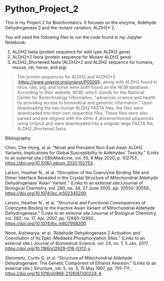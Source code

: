 # Python_Project_2
This is my Project 2 for Bioinformatics. It focuses on the enzyme, Aldehyde Dehydrogenase 2 and the mutant variation, ALDH2* 2. 

You will need the following files to run the code found in my Jupyter Notebook:
1) ALDH2.fasta (protein sequence for wild type ALDH2 gene)
2) ALDH2*2.fasta (protein sequence for Mutant ALDH2 gene)
3) ALDH2_Shortened.fasta (ALDH2*2 and ALDH2 sequence for humans, mouse, rat, horse, and pig)

> The protein sequences for ALDH2 and ALDH2*2 (https://www.uniprot.org/uniprot/P05091), along with ALDH2 found in mice, rats, pig, and horse  were both found on the NCBI database. According to their website, NCBI, which stands for the National Center for Biotechnology Information, "advances science and health by providing access to biomedical and genomic information." 
> Upon downloading the two human ALDH2 FASTA files, the files were downloaded into their own respective files. These files were also parsed and pre-aligned with the other 4 aforementioned sequences using Uniprot and were downloaded into a singular large FASTA file, ALDH2_Shortened.fasta. 

Bibliography:

Chen, Che-Hong, et al. “Novel and Prevalent Non-East Asian ALDH2 Variants; Implications for Global Susceptibility to Aldehydes’ Toxicity.” (Links to an external site.) EBioMedicine, vol. 55, 8 May 2020, p. 102753., https://doi.org/10.1016/j.ebiom.2020.102753. 

Larson, Heather N., et al. “Disruption of the Coenzyme Binding Site and Dimer Interface Revealed in the Crystal Structure of Mitochondrial Aldehyde Dehydrogenase ‘Asian’ Variant.”  (Links to an external site.)Journal of Biological Chemistry, vol. 280, no. 34, 27 June 2005, pp. 30550–30556., https://doi.org/10.1074/jbc.m502345200. 

Larson, Heather N., et al. “Structural and Functional Consequences of Coenzyme Binding to the Inactive Asian Variant of Mitochondrial Aldehyde Dehydrogenase.”  (Links to an external site.)Journal of Biological Chemistry, vol. 282, no. 17, Apr. 2007, pp. 12940–12950., https://doi.org/10.1074/jbc.m607959200. 

Nene, Aishwarya, et al. “Aldehyde Dehydrogenase 2 Activation and Coevolution of Its Εpkc-Mediated Phosphorylation Sites.” (Links to an external site.) Journal of Biomedical Science, vol. 24, no. 1, 5 Jan. 2017, https://doi.org/10.1186/s12929-016-0312-x. 

Steinmetz, Curtis G, et al. “Structure of Mitochondrial Aldehyde Dehydrogenase: The Genetic Component of Ethanol Aversion.” (Links to an external site.) Structure, vol. 5, no. 5, 15 May 1997, pp. 701–711., https://doi.org/10.1016/s0969-2126(97)00224-4.  
